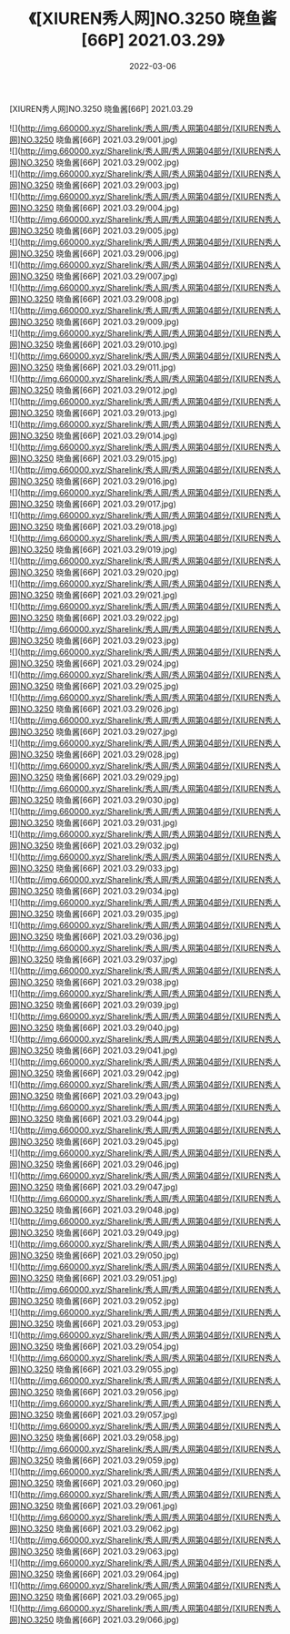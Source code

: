 ﻿---
layout: post
title:  《[XIUREN秀人网]NO.3250 晓鱼酱[66P] 2021.03.29》
date:   2022-03-06
img: http://img.660000.xyz/Sharelink/秀人网/秀人网第04部分/[XIUREN秀人网]NO.3250 晓鱼酱[66P] 2021.03.29/000.jpg
categories: [美女, 清纯, 唯美]
---

[XIUREN秀人网]NO.3250 晓鱼酱[66P] 2021.03.29

 ![](http://img.660000.xyz/Sharelink/秀人网/秀人网第04部分/[XIUREN秀人网]NO.3250 晓鱼酱[66P] 2021.03.29/001.jpg) <br>![](http://img.660000.xyz/Sharelink/秀人网/秀人网第04部分/[XIUREN秀人网]NO.3250 晓鱼酱[66P] 2021.03.29/002.jpg) <br>![](http://img.660000.xyz/Sharelink/秀人网/秀人网第04部分/[XIUREN秀人网]NO.3250 晓鱼酱[66P] 2021.03.29/003.jpg) <br>![](http://img.660000.xyz/Sharelink/秀人网/秀人网第04部分/[XIUREN秀人网]NO.3250 晓鱼酱[66P] 2021.03.29/004.jpg) <br>![](http://img.660000.xyz/Sharelink/秀人网/秀人网第04部分/[XIUREN秀人网]NO.3250 晓鱼酱[66P] 2021.03.29/005.jpg) <br>![](http://img.660000.xyz/Sharelink/秀人网/秀人网第04部分/[XIUREN秀人网]NO.3250 晓鱼酱[66P] 2021.03.29/006.jpg) <br>![](http://img.660000.xyz/Sharelink/秀人网/秀人网第04部分/[XIUREN秀人网]NO.3250 晓鱼酱[66P] 2021.03.29/007.jpg) <br>![](http://img.660000.xyz/Sharelink/秀人网/秀人网第04部分/[XIUREN秀人网]NO.3250 晓鱼酱[66P] 2021.03.29/008.jpg) <br>![](http://img.660000.xyz/Sharelink/秀人网/秀人网第04部分/[XIUREN秀人网]NO.3250 晓鱼酱[66P] 2021.03.29/009.jpg) <br>![](http://img.660000.xyz/Sharelink/秀人网/秀人网第04部分/[XIUREN秀人网]NO.3250 晓鱼酱[66P] 2021.03.29/010.jpg) <br>![](http://img.660000.xyz/Sharelink/秀人网/秀人网第04部分/[XIUREN秀人网]NO.3250 晓鱼酱[66P] 2021.03.29/011.jpg) <br>![](http://img.660000.xyz/Sharelink/秀人网/秀人网第04部分/[XIUREN秀人网]NO.3250 晓鱼酱[66P] 2021.03.29/012.jpg) <br>![](http://img.660000.xyz/Sharelink/秀人网/秀人网第04部分/[XIUREN秀人网]NO.3250 晓鱼酱[66P] 2021.03.29/013.jpg) <br>![](http://img.660000.xyz/Sharelink/秀人网/秀人网第04部分/[XIUREN秀人网]NO.3250 晓鱼酱[66P] 2021.03.29/014.jpg) <br>![](http://img.660000.xyz/Sharelink/秀人网/秀人网第04部分/[XIUREN秀人网]NO.3250 晓鱼酱[66P] 2021.03.29/015.jpg) <br>![](http://img.660000.xyz/Sharelink/秀人网/秀人网第04部分/[XIUREN秀人网]NO.3250 晓鱼酱[66P] 2021.03.29/016.jpg) <br>![](http://img.660000.xyz/Sharelink/秀人网/秀人网第04部分/[XIUREN秀人网]NO.3250 晓鱼酱[66P] 2021.03.29/017.jpg) <br>![](http://img.660000.xyz/Sharelink/秀人网/秀人网第04部分/[XIUREN秀人网]NO.3250 晓鱼酱[66P] 2021.03.29/018.jpg) <br>![](http://img.660000.xyz/Sharelink/秀人网/秀人网第04部分/[XIUREN秀人网]NO.3250 晓鱼酱[66P] 2021.03.29/019.jpg) <br>![](http://img.660000.xyz/Sharelink/秀人网/秀人网第04部分/[XIUREN秀人网]NO.3250 晓鱼酱[66P] 2021.03.29/020.jpg) <br>![](http://img.660000.xyz/Sharelink/秀人网/秀人网第04部分/[XIUREN秀人网]NO.3250 晓鱼酱[66P] 2021.03.29/021.jpg) <br>![](http://img.660000.xyz/Sharelink/秀人网/秀人网第04部分/[XIUREN秀人网]NO.3250 晓鱼酱[66P] 2021.03.29/022.jpg) <br>![](http://img.660000.xyz/Sharelink/秀人网/秀人网第04部分/[XIUREN秀人网]NO.3250 晓鱼酱[66P] 2021.03.29/023.jpg) <br>![](http://img.660000.xyz/Sharelink/秀人网/秀人网第04部分/[XIUREN秀人网]NO.3250 晓鱼酱[66P] 2021.03.29/024.jpg) <br>![](http://img.660000.xyz/Sharelink/秀人网/秀人网第04部分/[XIUREN秀人网]NO.3250 晓鱼酱[66P] 2021.03.29/025.jpg) <br>![](http://img.660000.xyz/Sharelink/秀人网/秀人网第04部分/[XIUREN秀人网]NO.3250 晓鱼酱[66P] 2021.03.29/026.jpg) <br>![](http://img.660000.xyz/Sharelink/秀人网/秀人网第04部分/[XIUREN秀人网]NO.3250 晓鱼酱[66P] 2021.03.29/027.jpg) <br>![](http://img.660000.xyz/Sharelink/秀人网/秀人网第04部分/[XIUREN秀人网]NO.3250 晓鱼酱[66P] 2021.03.29/028.jpg) <br>![](http://img.660000.xyz/Sharelink/秀人网/秀人网第04部分/[XIUREN秀人网]NO.3250 晓鱼酱[66P] 2021.03.29/029.jpg) <br>![](http://img.660000.xyz/Sharelink/秀人网/秀人网第04部分/[XIUREN秀人网]NO.3250 晓鱼酱[66P] 2021.03.29/030.jpg) <br>![](http://img.660000.xyz/Sharelink/秀人网/秀人网第04部分/[XIUREN秀人网]NO.3250 晓鱼酱[66P] 2021.03.29/031.jpg) <br>![](http://img.660000.xyz/Sharelink/秀人网/秀人网第04部分/[XIUREN秀人网]NO.3250 晓鱼酱[66P] 2021.03.29/032.jpg) <br>![](http://img.660000.xyz/Sharelink/秀人网/秀人网第04部分/[XIUREN秀人网]NO.3250 晓鱼酱[66P] 2021.03.29/033.jpg) <br>![](http://img.660000.xyz/Sharelink/秀人网/秀人网第04部分/[XIUREN秀人网]NO.3250 晓鱼酱[66P] 2021.03.29/034.jpg) <br>![](http://img.660000.xyz/Sharelink/秀人网/秀人网第04部分/[XIUREN秀人网]NO.3250 晓鱼酱[66P] 2021.03.29/035.jpg) <br>![](http://img.660000.xyz/Sharelink/秀人网/秀人网第04部分/[XIUREN秀人网]NO.3250 晓鱼酱[66P] 2021.03.29/036.jpg) <br>![](http://img.660000.xyz/Sharelink/秀人网/秀人网第04部分/[XIUREN秀人网]NO.3250 晓鱼酱[66P] 2021.03.29/037.jpg) <br>![](http://img.660000.xyz/Sharelink/秀人网/秀人网第04部分/[XIUREN秀人网]NO.3250 晓鱼酱[66P] 2021.03.29/038.jpg) <br>![](http://img.660000.xyz/Sharelink/秀人网/秀人网第04部分/[XIUREN秀人网]NO.3250 晓鱼酱[66P] 2021.03.29/039.jpg) <br>![](http://img.660000.xyz/Sharelink/秀人网/秀人网第04部分/[XIUREN秀人网]NO.3250 晓鱼酱[66P] 2021.03.29/040.jpg) <br>![](http://img.660000.xyz/Sharelink/秀人网/秀人网第04部分/[XIUREN秀人网]NO.3250 晓鱼酱[66P] 2021.03.29/041.jpg) <br>![](http://img.660000.xyz/Sharelink/秀人网/秀人网第04部分/[XIUREN秀人网]NO.3250 晓鱼酱[66P] 2021.03.29/042.jpg) <br>![](http://img.660000.xyz/Sharelink/秀人网/秀人网第04部分/[XIUREN秀人网]NO.3250 晓鱼酱[66P] 2021.03.29/043.jpg) <br>![](http://img.660000.xyz/Sharelink/秀人网/秀人网第04部分/[XIUREN秀人网]NO.3250 晓鱼酱[66P] 2021.03.29/044.jpg) <br>![](http://img.660000.xyz/Sharelink/秀人网/秀人网第04部分/[XIUREN秀人网]NO.3250 晓鱼酱[66P] 2021.03.29/045.jpg) <br>![](http://img.660000.xyz/Sharelink/秀人网/秀人网第04部分/[XIUREN秀人网]NO.3250 晓鱼酱[66P] 2021.03.29/046.jpg) <br>![](http://img.660000.xyz/Sharelink/秀人网/秀人网第04部分/[XIUREN秀人网]NO.3250 晓鱼酱[66P] 2021.03.29/047.jpg) <br>![](http://img.660000.xyz/Sharelink/秀人网/秀人网第04部分/[XIUREN秀人网]NO.3250 晓鱼酱[66P] 2021.03.29/048.jpg) <br>![](http://img.660000.xyz/Sharelink/秀人网/秀人网第04部分/[XIUREN秀人网]NO.3250 晓鱼酱[66P] 2021.03.29/049.jpg) <br>![](http://img.660000.xyz/Sharelink/秀人网/秀人网第04部分/[XIUREN秀人网]NO.3250 晓鱼酱[66P] 2021.03.29/050.jpg) <br>![](http://img.660000.xyz/Sharelink/秀人网/秀人网第04部分/[XIUREN秀人网]NO.3250 晓鱼酱[66P] 2021.03.29/051.jpg) <br>![](http://img.660000.xyz/Sharelink/秀人网/秀人网第04部分/[XIUREN秀人网]NO.3250 晓鱼酱[66P] 2021.03.29/052.jpg) <br>![](http://img.660000.xyz/Sharelink/秀人网/秀人网第04部分/[XIUREN秀人网]NO.3250 晓鱼酱[66P] 2021.03.29/053.jpg) <br>![](http://img.660000.xyz/Sharelink/秀人网/秀人网第04部分/[XIUREN秀人网]NO.3250 晓鱼酱[66P] 2021.03.29/054.jpg) <br>![](http://img.660000.xyz/Sharelink/秀人网/秀人网第04部分/[XIUREN秀人网]NO.3250 晓鱼酱[66P] 2021.03.29/055.jpg) <br>![](http://img.660000.xyz/Sharelink/秀人网/秀人网第04部分/[XIUREN秀人网]NO.3250 晓鱼酱[66P] 2021.03.29/056.jpg) <br>![](http://img.660000.xyz/Sharelink/秀人网/秀人网第04部分/[XIUREN秀人网]NO.3250 晓鱼酱[66P] 2021.03.29/057.jpg) <br>![](http://img.660000.xyz/Sharelink/秀人网/秀人网第04部分/[XIUREN秀人网]NO.3250 晓鱼酱[66P] 2021.03.29/058.jpg) <br>![](http://img.660000.xyz/Sharelink/秀人网/秀人网第04部分/[XIUREN秀人网]NO.3250 晓鱼酱[66P] 2021.03.29/059.jpg) <br>![](http://img.660000.xyz/Sharelink/秀人网/秀人网第04部分/[XIUREN秀人网]NO.3250 晓鱼酱[66P] 2021.03.29/060.jpg) <br>![](http://img.660000.xyz/Sharelink/秀人网/秀人网第04部分/[XIUREN秀人网]NO.3250 晓鱼酱[66P] 2021.03.29/061.jpg) <br>![](http://img.660000.xyz/Sharelink/秀人网/秀人网第04部分/[XIUREN秀人网]NO.3250 晓鱼酱[66P] 2021.03.29/062.jpg) <br>![](http://img.660000.xyz/Sharelink/秀人网/秀人网第04部分/[XIUREN秀人网]NO.3250 晓鱼酱[66P] 2021.03.29/063.jpg) <br>![](http://img.660000.xyz/Sharelink/秀人网/秀人网第04部分/[XIUREN秀人网]NO.3250 晓鱼酱[66P] 2021.03.29/064.jpg) <br>![](http://img.660000.xyz/Sharelink/秀人网/秀人网第04部分/[XIUREN秀人网]NO.3250 晓鱼酱[66P] 2021.03.29/065.jpg) <br>![](http://img.660000.xyz/Sharelink/秀人网/秀人网第04部分/[XIUREN秀人网]NO.3250 晓鱼酱[66P] 2021.03.29/066.jpg) <br>